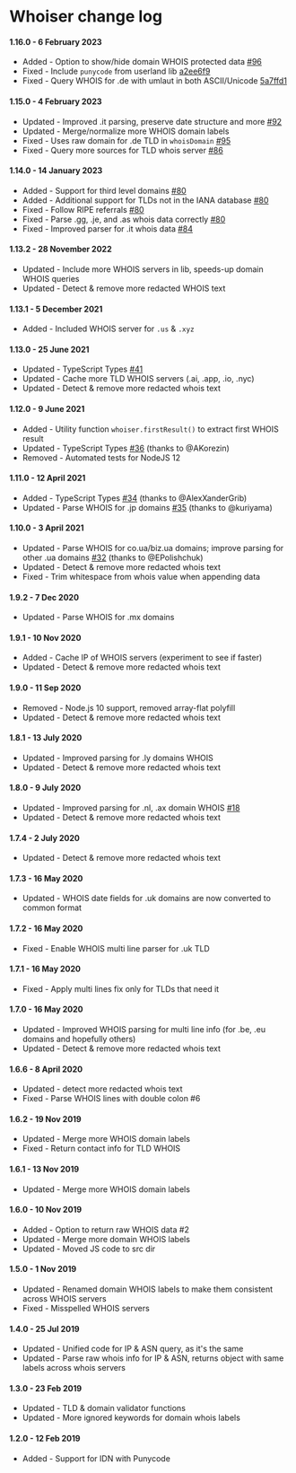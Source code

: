 # Whoiser change log

#### 1.16.0 - 6 February 2023

- Added - Option to show/hide domain WHOIS protected data [#96](https://github.com/LayeredStudio/whoiser/pull/96)
- Fixed - Include `punycode` from userland lib [a2ee6f9](https://github.com/LayeredStudio/whoiser/commit/a2ee6f9d338ff44aeaf57d61adde3df454ff2d07)
- Fixed - Query WHOIS for .de with umlaut in both ASCII/Unicode [5a7ffd1](https://github.com/LayeredStudio/whoiser/commit/5a7ffd133a4a11d8fd701b4b4d65a033c81012a8)

#### 1.15.0 - 4 February 2023

- Updated - Improved .it parsing, preserve date structure and more [#92](https://github.com/LayeredStudio/whoiser/pull/92)
- Updated - Merge/normalize more WHOIS domain labels
- Fixed - Uses raw domain for .de TLD in `whoisDomain` [#95](https://github.com/LayeredStudio/whoiser/pull/95)
- Fixed - Query more sources for TLD whois server [#86](https://github.com/LayeredStudio/whoiser/pull/86)

#### 1.14.0 - 14 January 2023

- Added - Support for third level domains [#80](https://github.com/LayeredStudio/whoiser/pull/80)
- Added - Additional support for TLDs not in the IANA database [#80](https://github.com/LayeredStudio/whoiser/pull/80)
- Fixed - Follow RIPE referrals [#80](https://github.com/LayeredStudio/whoiser/pull/80)
- Fixed - Parse .gg, .je, and .as whois data correctly [#80](https://github.com/LayeredStudio/whoiser/pull/80)
- Fixed - Improved parser for .it whois data [#84](https://github.com/LayeredStudio/whoiser/pull/84)

#### 1.13.2 - 28 November 2022

- Updated - Include more WHOIS servers in lib, speeds-up domain WHOIS queries
- Updated - Detect & remove more redacted WHOIS text

#### 1.13.1 - 5 December 2021

- Added - Included WHOIS server for `.us` & `.xyz`

#### 1.13.0 - 25 June 2021

- Updated - TypeScript Types [#41](https://github.com/LayeredStudio/whoiser/pull/41)
- Updated - Cache more TLD WHOIS servers (.ai, .app, .io, .nyc)
- Updated - Detect & remove more redacted whois text

#### 1.12.0 - 9 June 2021

- Added - Utility function `whoiser.firstResult()` to extract first WHOIS result
- Updated - TypeScript Types [#36](https://github.com/LayeredStudio/whoiser/pull/36) (thanks to @AKorezin)
- Removed - Automated tests for NodeJS 12

#### 1.11.0 - 12 April 2021

- Added - TypeScript Types [#34](https://github.com/LayeredStudio/whoiser/pull/34) (thanks to @AlexXanderGrib)
- Updated - Parse WHOIS for .jp domains [#35](https://github.com/LayeredStudio/whoiser/pull/35) (thanks to @kuriyama)

#### 1.10.0 - 3 April 2021
- Updated - Parse WHOIS for co.ua/biz.ua domains; improve parsing for other .ua domains [#32](https://github.com/LayeredStudio/whoiser/pull/32) (thanks to @EPolishchuk)
- Updated - Detect & remove more redacted whois text
- Fixed - Trim whitespace from whois value when appending data

#### 1.9.2 - 7 Dec 2020
- Updated - Parse WHOIS for .mx domains

#### 1.9.1 - 10 Nov 2020
- Added - Cache IP of WHOIS servers (experiment to see if faster)
- Updated - Detect & remove more redacted whois text

#### 1.9.0 - 11 Sep 2020
- Removed - Node.js 10 support, removed array-flat polyfill
- Updated - Detect & remove more redacted whois text

#### 1.8.1 - 13 July 2020
- Updated - Improved parsing for .ly domains WHOIS
- Updated - Detect & remove more redacted whois text

#### 1.8.0 - 9 July 2020
- Updated - Improved parsing for .nl, .ax domain WHOIS [#18](https://github.com/LayeredStudio/whoiser/pull/18)
- Updated - Detect & remove more redacted whois text

#### 1.7.4 - 2 July 2020
- Updated - Detect & remove more redacted whois text

#### 1.7.3 - 16 May 2020
- Updated - WHOIS date fields for .uk domains are now converted to common format

#### 1.7.2 - 16 May 2020
- Fixed - Enable WHOIS multi line parser for .uk TLD

#### 1.7.1 - 16 May 2020
- Fixed - Apply multi lines fix only for TLDs that need it

#### 1.7.0 - 16 May 2020
- Updated - Improved WHOIS parsing for multi line info (for .be, .eu domains and hopefully others)
- Updated - Detect & remove more redacted whois text

#### 1.6.6 - 8 April 2020
- Updated - detect more redacted whois text
- Fixed - Parse WHOIS lines with double colon #6

#### 1.6.2 - 19 Nov 2019
- Updated - Merge more WHOIS domain labels
- Fixed - Return contact info for TLD WHOIS

#### 1.6.1 - 13 Nov 2019
- Updated - Merge more WHOIS domain labels

#### 1.6.0 - 10 Nov 2019
- Added - Option to return raw WHOIS data #2
- Updated - Merge more domain WHOIS labels
- Updated - Moved JS code to src dir

#### 1.5.0 - 1 Nov 2019
- Updated - Renamed domain WHOIS labels to make them consistent across WHOIS servers
- Fixed - Misspelled WHOIS servers

#### 1.4.0 - 25 Jul 2019
- Updated - Unified code for IP & ASN query, as it's the same
- Updated - Parse raw whois info for IP & ASN, returns object with same labels across whois servers

#### 1.3.0 - 23 Feb 2019
- Updated - TLD & domain validator functions
- Updated - More ignored keywords for domain whois labels

#### 1.2.0 - 12 Feb 2019
- Added - Support for IDN with Punycode
